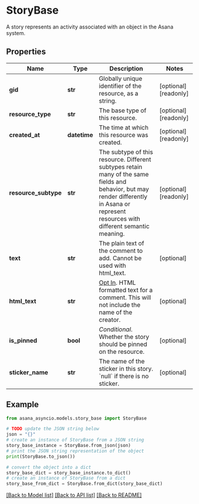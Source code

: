 # StoryBase

A story represents an activity associated with an object in the Asana system.

## Properties

Name | Type | Description | Notes
------------ | ------------- | ------------- | -------------
**gid** | **str** | Globally unique identifier of the resource, as a string. | [optional] [readonly] 
**resource_type** | **str** | The base type of this resource. | [optional] [readonly] 
**created_at** | **datetime** | The time at which this resource was created. | [optional] [readonly] 
**resource_subtype** | **str** | The subtype of this resource. Different subtypes retain many of the same fields and behavior, but may render differently in Asana or represent resources with different semantic meaning. | [optional] [readonly] 
**text** | **str** | The plain text of the comment to add. Cannot be used with html_text. | [optional] 
**html_text** | **str** | [Opt In](/docs/inputoutput-options). HTML formatted text for a comment. This will not include the name of the creator. | [optional] 
**is_pinned** | **bool** | *Conditional*. Whether the story should be pinned on the resource. | [optional] 
**sticker_name** | **str** | The name of the sticker in this story. &#x60;null&#x60; if there is no sticker. | [optional] 

## Example

```python
from asana_asyncio.models.story_base import StoryBase

# TODO update the JSON string below
json = "{}"
# create an instance of StoryBase from a JSON string
story_base_instance = StoryBase.from_json(json)
# print the JSON string representation of the object
print(StoryBase.to_json())

# convert the object into a dict
story_base_dict = story_base_instance.to_dict()
# create an instance of StoryBase from a dict
story_base_from_dict = StoryBase.from_dict(story_base_dict)
```
[[Back to Model list]](../README.md#documentation-for-models) [[Back to API list]](../README.md#documentation-for-api-endpoints) [[Back to README]](../README.md)


